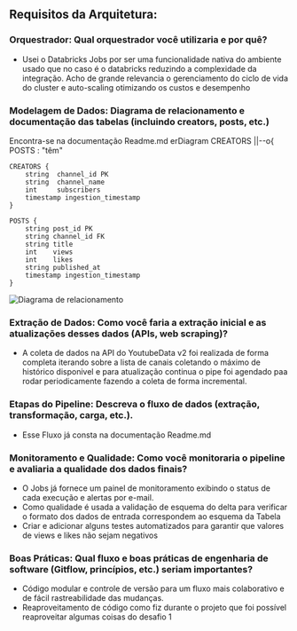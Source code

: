 ## Requisitos da Arquitetura:

### Orquestrador: Qual orquestrador você utilizaria e por quê?
- Usei o Databricks Jobs por ser uma funcionalidade nativa do ambiente usado que no caso é o databricks reduzindo a complexidade da integração. Acho de grande relevancia o gerenciamento do ciclo de vida do cluster e auto-scaling otimizando os custos e desempenho

### Modelagem de Dados: Diagrama de relacionamento e documentação das tabelas (incluindo creators, posts, etc.)
Encontra-se na documentação Readme.md
erDiagram
    CREATORS ||--o{ POSTS : "têm"

    CREATORS {
        string  channel_id PK
        string  channel_name
        int     subscribers
        timestamp ingestion_timestamp
    }

    POSTS {
        string post_id PK
        string channel_id FK
        string title
        int    views
        int    likes
        string published_at
        timestamp ingestion_timestamp
    }
![Diagrama de relacionamento](image.png)
### Extração de Dados: Como você faria a extração inicial e as atualizações desses dados (APIs, web scraping)?
- A coleta de dados na API do YoutubeData v2 foi realizada de forma completa iterando sobre a lista de canais coletando o máximo de histórico disponivel e para atualização continua o pipe foi agendado paa rodar periodicamente fazendo a coleta de forma incremental.

### Etapas do Pipeline: Descreva o fluxo de dados (extração, transformação, carga, etc.).
- Esse Fluxo já consta na documentação Readme.md

### Monitoramento e Qualidade: Como você monitoraria o pipeline e avaliaria a qualidade dos dados finais?
- O Jobs já fornece um painel de monitoramento exibindo o status de cada execução e alertas por e-mail.
- Como qualidade é usada a validação de esquema do delta para verificar o formato dos dados de entrada correspondem ao esquema da Tabela
- Criar e adicionar alguns testes automatizados para garantir que valores de views e likes não sejam negativos

### Boas Práticas: Qual fluxo e boas práticas de engenharia de software (Gitflow, princípios, etc.) seriam importantes?

- Código modular e controle de versão para um fluxo mais colaborativo e de fácil rastreabilidade das mudanças.
- Reaproveitamento de código como fiz durante o projeto que foi possível reaproveitar algumas coisas do desafio 1